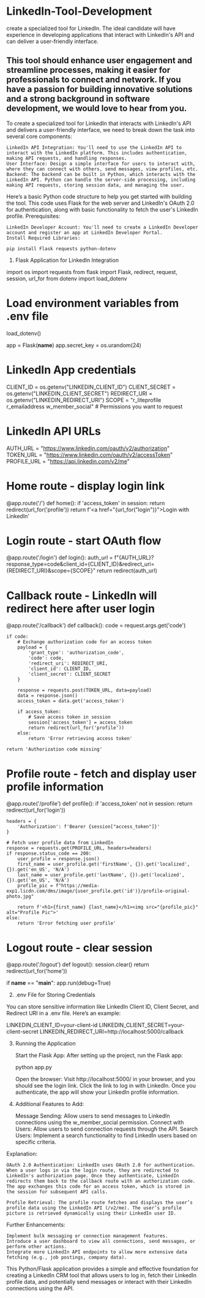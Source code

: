 # LinkedIn-Tool-Development
create a specialized tool for LinkedIn. The ideal candidate will have experience in developing applications that interact with LinkedIn's API and can deliver a user-friendly interface.

This tool should enhance user engagement and streamline processes, making it easier for professionals to connect and network. If you have a passion for building innovative solutions and a strong background in software development, we would love to hear from you. 
-----------
To create a specialized tool for LinkedIn that interacts with LinkedIn's API and delivers a user-friendly interface, we need to break down the task into several core components:

    LinkedIn API Integration: You'll need to use the LinkedIn API to interact with the LinkedIn platform. This includes authentication, making API requests, and handling responses.
    User Interface: Design a simple interface for users to interact with, where they can connect with others, send messages, view profiles, etc.
    Backend: The backend can be built in Python, which interacts with the LinkedIn API. Python can handle the server-side processing, including making API requests, storing session data, and managing the user.

Here’s a basic Python code structure to help you get started with building the tool. This code uses Flask for the web server and LinkedIn's OAuth 2.0 for authentication, along with basic functionality to fetch the user's LinkedIn profile.
Prerequisites:

    LinkedIn Developer Account: You'll need to create a LinkedIn Developer account and register an app at LinkedIn Developer Portal.
    Install Required Libraries:

    pip install Flask requests python-dotenv

1. Flask Application for LinkedIn Integration

import os
import requests
from flask import Flask, redirect, request, session, url_for
from dotenv import load_dotenv

# Load environment variables from .env file
load_dotenv()

app = Flask(__name__)
app.secret_key = os.urandom(24)

# LinkedIn App credentials
CLIENT_ID = os.getenv("LINKEDIN_CLIENT_ID")
CLIENT_SECRET = os.getenv("LINKEDIN_CLIENT_SECRET")
REDIRECT_URI = os.getenv("LINKEDIN_REDIRECT_URI")
SCOPE = "r_liteprofile r_emailaddress w_member_social"  # Permissions you want to request

# LinkedIn API URLs
AUTH_URL = "https://www.linkedin.com/oauth/v2/authorization"
TOKEN_URL = "https://www.linkedin.com/oauth/v2/accessToken"
PROFILE_URL = "https://api.linkedin.com/v2/me"


# Home route - display login link
@app.route('/')
def home():
    if 'access_token' in session:
        return redirect(url_for('profile'))
    return f'<a href="{url_for("login")}">Login with LinkedIn</a>'


# Login route - start OAuth flow
@app.route('/login')
def login():
    auth_url = f"{AUTH_URL}?response_type=code&client_id={CLIENT_ID}&redirect_uri={REDIRECT_URI}&scope={SCOPE}"
    return redirect(auth_url)


# Callback route - LinkedIn will redirect here after user login
@app.route('/callback')
def callback():
    code = request.args.get('code')
    
    if code:
        # Exchange authorization code for an access token
        payload = {
            'grant_type': 'authorization_code',
            'code': code,
            'redirect_uri': REDIRECT_URI,
            'client_id': CLIENT_ID,
            'client_secret': CLIENT_SECRET
        }
        
        response = requests.post(TOKEN_URL, data=payload)
        data = response.json()
        access_token = data.get('access_token')
        
        if access_token:
            # Save access token in session
            session['access_token'] = access_token
            return redirect(url_for('profile'))
        else:
            return 'Error retrieving access token'
    
    return 'Authorization code missing'


# Profile route - fetch and display user profile information
@app.route('/profile')
def profile():
    if 'access_token' not in session:
        return redirect(url_for('login'))
    
    headers = {
        'Authorization': f'Bearer {session["access_token"]}'
    }
    
    # Fetch user profile data from LinkedIn
    response = requests.get(PROFILE_URL, headers=headers)
    if response.status_code == 200:
        user_profile = response.json()
        first_name = user_profile.get('firstName', {}).get('localized', {}).get('en_US', 'N/A')
        last_name = user_profile.get('lastName', {}).get('localized', {}).get('en_US', 'N/A')
        profile_pic = f"https://media-exp1.licdn.com/dms/image/{user_profile.get('id')}/profile-original-photo.jpg"
        
        return f'<h1>{first_name} {last_name}</h1><img src="{profile_pic}" alt="Profile Pic">'
    else:
        return 'Error fetching user profile'


# Logout route - clear session
@app.route('/logout')
def logout():
    session.clear()
    return redirect(url_for('home'))


if __name__ == "__main__":
    app.run(debug=True)

2. .env File for Storing Credentials

You can store sensitive information like LinkedIn Client ID, Client Secret, and Redirect URI in a .env file. Here’s an example:

LINKEDIN_CLIENT_ID=your-client-id
LINKEDIN_CLIENT_SECRET=your-client-secret
LINKEDIN_REDIRECT_URI=http://localhost:5000/callback

3. Running the Application

    Start the Flask App:
        After setting up the project, run the Flask app:

    python app.py

    Open the browser:
        Visit http://localhost:5000/ in your browser, and you should see the login link.
        Click the link to log in with LinkedIn. Once you authenticate, the app will show your LinkedIn profile information.

4. Additional Features to Add:

    Message Sending: Allow users to send messages to LinkedIn connections using the w_member_social permission.
    Connect with Users: Allow users to send connection requests through the API.
    Search Users: Implement a search functionality to find LinkedIn users based on specific criteria.

Explanation:

    OAuth 2.0 Authentication: LinkedIn uses OAuth 2.0 for authentication. When a user logs in via the login route, they are redirected to LinkedIn's authorization page. Once they authenticate, LinkedIn redirects them back to the callback route with an authorization code. The app exchanges this code for an access token, which is stored in the session for subsequent API calls.

    Profile Retrieval: The profile route fetches and displays the user’s profile data using the LinkedIn API (/v2/me). The user’s profile picture is retrieved dynamically using their LinkedIn user ID.

Further Enhancements:

    Implement bulk messaging or connection management features.
    Introduce a user dashboard to view all connections, send messages, or perform other actions.
    Integrate more LinkedIn API endpoints to allow more extensive data fetching (e.g., job postings, company data).

This Python/Flask application provides a simple and effective foundation for creating a LinkedIn CRM tool that allows users to log in, fetch their LinkedIn profile data, and potentially send messages or interact with their LinkedIn connections using the API.
